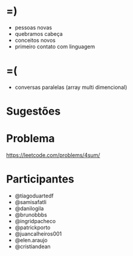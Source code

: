 =)
==

- pessoas novas
- quebramos cabeça
- conceitos novos
- primeiro contato com linguagem

=(
==

- conversas paralelas (array multi dimencional)

Sugestões
=========

Problema
========

https://leetcode.com/problems/4sum/

Participantes
=============

- @tiagoduartedf
- @samisafatli
- @danilogila
- @brunobbbs
- @ingridpacheco
- @patrickporto
- @juancalheiros001
- @elen.araujo
- @cristiandean
